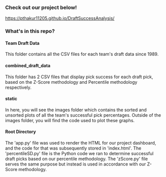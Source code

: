 ### Check out our project below!

https://pthakur11205.github.io/DraftSuccessAnalysis/

### What's in this repo?

#### Team Draft Data
  This folder contains all the CSV files for each team's draft data since 1989.

#### combined_draft_data
  This folder has 2 CSV files that display pick success for each draft pick, based on the Z-Score methodology and Percentile methodology respectively.

#### static
  In here, you will see the images folder which contains the sorted and unsorted plots of all the team's successful pick percentages. Outside of the images folder, you will find the code used to plot these graphs.

#### Root Directory
  The 'app.py' file was used to render the HTML for our project dashboard, and the code for that was subsequently stored in 'index.html'. The 'percentileSD.py' file is the Python code we ran to determine successful
  draft picks based on our percentile methodology. The 'zScore.py' file serves the same purpose but instead is used in accordance with our Z-Score methodology.
